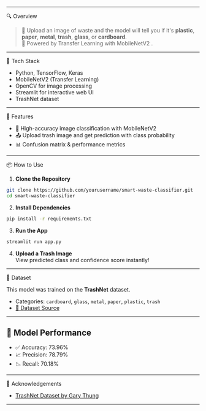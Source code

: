 

---

 🔍 Overview

> 🚮 Upload an image of waste and the model will tell you if it's **plastic**, **paper**, **metal**, **trash**, **glass**, or **cardboard**.  
> 🎯 Powered by Transfer Learning with MobileNetV2 .

---

 🧠 Tech Stack

- Python, TensorFlow, Keras
- MobileNetV2 (Transfer Learning)
- OpenCV for image processing
- Streamlit for interactive web UI
- TrashNet dataset

---

 🚀 Features

- 🧠 High-accuracy image classification with MobileNetV2
- 📤 Upload trash image and get prediction with class probability
- 📊 Confusion matrix & performance metrics


---


 📦 How to Use

1. **Clone the Repository**
```bash
git clone https://github.com/yourusername/smart-waste-classifier.git
cd smart-waste-classifier
```

2. **Install Dependencies**
```bash
pip install -r requirements.txt
```

3. **Run the App**
```bash
streamlit run app.py
```

4. **Upload a Trash Image**  
View predicted class and confidence score instantly!

---

 📁 Dataset

This model was trained on the **TrashNet** dataset.
- Categories: `cardboard`, `glass`, `metal`, `paper`, `plastic`, `trash`
- [🔗 Dataset Source](https://github.com/garythung/trashnet)

---

## 🎯 Model Performance

- ✅ Accuracy: 73.96%
- 📈 Precision: 78.79%
- 📉 Recall: 70.18%

---

🙌 Acknowledgements

- [TrashNet Dataset by Gary Thung](https://github.com/garythung/trashnet)

---
